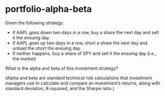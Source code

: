 # portfolio-alpha-beta
Given the following strategy:
* if AAPL goes down two days in a row, buy a share the next day and sell it the ensuing day.
* if AAPL goes up two days in a row, short a share the next day and unload the short the ensuing day.
* if neither happens, buy a share of SPY and sell it the ensuing day (i.e., the market)

What is the alpha and beta of this investment strategy?

(Alpha and beta are standard technical risk calculations that investment managers use to calculate and compare an investment’s returns, along with standard deviation, R-squared, and the Sharpe ratio.)
